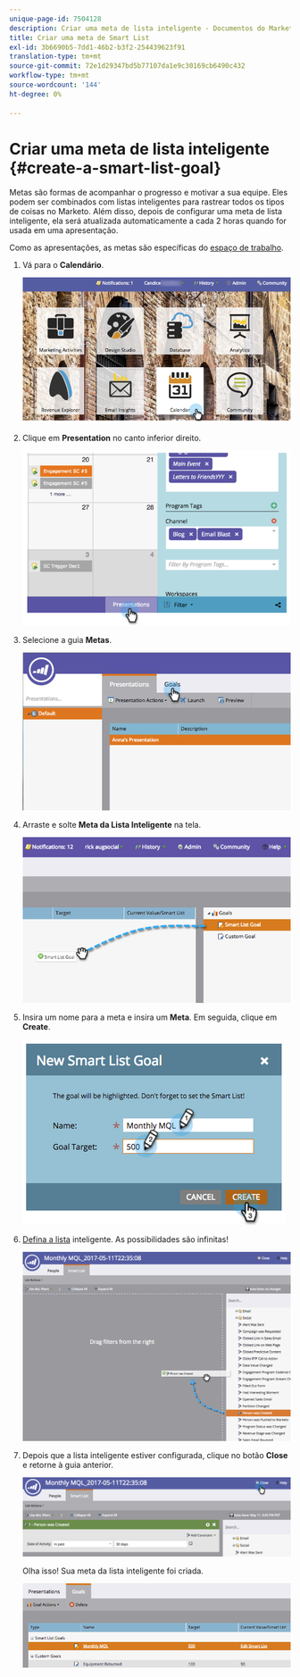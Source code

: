 ```yaml
---
unique-page-id: 7504128
description: Criar uma meta de lista inteligente - Documentos do Marketo - Documentação do produto
title: Criar uma meta de Smart List
exl-id: 3b6690b5-7dd1-46b2-b3f2-254439623f91
translation-type: tm+mt
source-git-commit: 72e1d29347bd5b77107da1e9c30169cb6490c432
workflow-type: tm+mt
source-wordcount: '144'
ht-degree: 0%

---
```


# Criar uma meta de lista inteligente {#create-a-smart-list-goal}

Metas são formas de acompanhar o progresso e motivar a sua equipe. Eles podem ser combinados com listas inteligentes para rastrear todos os tipos de coisas no Marketo. Além disso, depois de configurar uma meta de lista inteligente, ela será atualizada automaticamente a cada 2 horas quando for usada em uma apresentação.

Como as apresentações, as metas são específicas do [espaço de trabalho](/help/marketo/product-docs/administration/workspaces-and-person-partitions/understanding-workspaces-and-person-partitions.md).

1. Vá para o **Calendário**.

   ![](assets/2017-05-10-15-30-47-1.png)

1. Clique em **Presentation** no canto inferior direito.

   ![](assets/image2015-3-24-12-3a2-3a55.png)

1. Selecione a guia **Metas**.

   ![](assets/image2015-3-26-12-3a25-3a17.png)

1. Arraste e solte **Meta da Lista Inteligente** na tela.

   ![](assets/image2015-3-24-12-3a47-3a36.png)

1. Insira um nome para a meta e insira um **Meta**. Em seguida, clique em **Create**.

   ![](assets/image2015-3-24-12-3a50-3a6.png)

1. [Defina a lista](/help/marketo/product-docs/core-marketo-concepts/smart-lists-and-static-lists/creating-a-smart-list/find-and-add-filters-to-a-smart-list.md) inteligente. As possibilidades são infinitas!

   ![](assets/mql.png)

1. Depois que a lista inteligente estiver configurada, clique no botão **Close** e retorne à guia anterior.

   ![](assets/mql2.png)

   Olha isso! Sua meta da lista inteligente foi criada.

   ![](assets/image2015-3-24-13-3a0-3a35.png)
